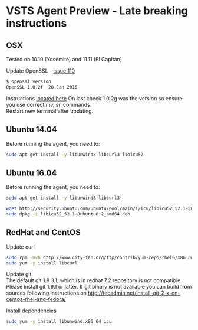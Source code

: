 # VSTS Agent Preview - Late breaking instructions

## OSX

Tested on 10.10 (Yosemite) and 11.11 (El Capitan)

Update OpenSSL - [issue 110](https://github.com/Microsoft/vsts-agent/issues/110) 

```bash
$ openssl version
OpenSSL 1.0.2f  28 Jan 2016
```

Instructions [located here](http://apple.stackexchange.com/questions/126830/how-to-upgrade-openssl-in-os-x)
On last check 1.0.2g was the version so ensure you use correct mv, sn commands.  
Restart new terminal after updating.

## Ubuntu 14.04

Before running the agent, you need to:

```bash
sudo apt-get install -y libunwind8 libcurl3 libicu52
```

## Ubuntu 16.04

Before running the agent, you need to:

```bash
sudo apt-get install -y libunwind8 libcurl3

wget http://security.ubuntu.com/ubuntu/pool/main/i/icu/libicu52_52.1-8ubuntu0.2_amd64.deb
sudo dpkg -i libicu52_52.1-8ubuntu0.2_amd64.deb
```

## RedHat and CentOS

Update curl  
```bash
sudo rpm -Uvh http://www.city-fan.org/ftp/contrib/yum-repo/rhel6/x86_64/city-fan.org-release-1-13.rhel6.noarch.rpm
sudo yum -y install libcurl
```

Update git  
The default git 1.8.3.1, which is in redhat 7.2 repository is not compatible. Please install git 1.9.1 or latter. If git binary is not available you can build from sources following instructions on http://tecadmin.net/install-git-2-x-on-centos-rhel-and-fedora/

Install dependencies  
```bash
sudo yum -y install libunwind.x86_64 icu
```